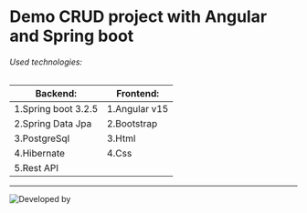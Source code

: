 # Demo CRUD project with Angular and Spring boot 

###### Used technologies: 
| Backend: |  Frontend: | 
| --- | --- | 
| 1.Spring boot 3.2.5 |  1.Angular v15 | 
| 2.Spring Data Jpa |  2.Bootstrap |
| 3.PostgreSql |  3.Html | 
| 4.Hibernate |  4.Css | 
| 5.Rest API| | 6.Builder pattern(generally) |



-------------------------------------------------------------------------------------------------------------------

![Developed by](https://github.com/cyberking11011/employee_app/assets/113684967/8980cdca-92e9-42ec-a4ab-03d9aaaa72e0)
